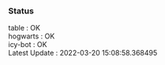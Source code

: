 ### Status


table : OK  
hogwarts : OK  
icy-bot : OK  
Latest Update : 2022-03-20 15:08:58.368495
